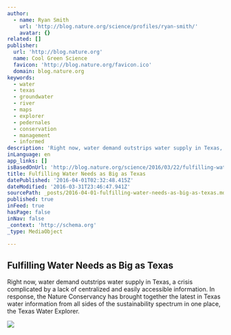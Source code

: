 ```yaml
---
author:
  - name: Ryan Smith
    url: 'http://blog.nature.org/science/profiles/ryan-smith/'
    avatar: {}
related: []
publisher:
  url: 'http://blog.nature.org'
  name: Cool Green Science
  favicon: 'http://blog.nature.org/favicon.ico'
  domain: blog.nature.org
keywords:
  - water
  - texas
  - groundwater
  - river
  - maps
  - explorer
  - pedernales
  - conservation
  - management
  - informed
description: 'Right now, water demand outstrips water supply in Texas, a crisis complicated by a lack of centralized and easily accessible information. In response, the Nature Conservancy has brought together the latest in Texas water information from all sides of the sustainability spectrum in one place, the Texas Water Explorer.'
inLanguage: en
app_links: []
isBasedOnUrl: 'http://blog.nature.org/science/2016/03/22/fulfilling-water-needs-as-big-as-texas/'
title: Fulfilling Water Needs as Big as Texas
datePublished: '2016-04-01T02:32:48.415Z'
dateModified: '2016-03-31T23:46:47.941Z'
sourcePath: _posts/2016-04-01-fulfilling-water-needs-as-big-as-texas.md
published: true
inFeed: true
hasPage: false
inNav: false
_context: 'http://schema.org'
_type: MediaObject

---
```

<article style=""><h1>Fulfilling Water Needs as Big as Texas</h1><p>Right now, water demand outstrips water supply in Texas, a crisis complicated by a lack of centralized and easily accessible information. In response, the Nature Conservancy has brought together the latest in Texas water information from all sides of the sustainability spectrum in one place, the Texas Water Explorer.</p><img src="http://blog.nature.org/science/files/2016/03/HPIM0286a2.jpg" /></article>